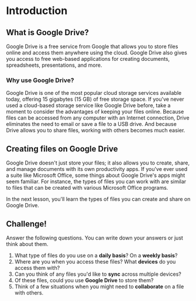 # Introduction

## What is Google Drive?

Google Drive is a free service from Google that allows you to store
files online and access them anywhere using the cloud. Google Drive
also gives you access to free web-based applications for creating
documents, spreadsheets, presentations, and more.

### Why use Google Drive?

Google Drive is one of the most popular cloud storage services
available today, offering 15 gigabytes (15 GB) of free storage
space. If you've never used a cloud-based storage service like Google
Drive before, take a moment to consider the advantages of keeping your
files online. Because files can be accessed from any computer with an
Internet connection, Drive eliminates the need to email or save a file
to a USB drive. And because Drive allows you to share files, working
with others becomes much easier.

## Creating files on Google Drive

Google Drive doesn't just store your files; it also allows you to
create, share, and manage documents with its own productivity apps. If
you've ever used a suite like Microsoft Office, some things about
Google Drive's apps might seem familiar. For instance, the types of
files you can work with are similar to files that can be created with
various Microsoft Office programs.

In the next lesson, you'll learn the types of files you can create and
share on Google Drive.

## Challenge!

Answer the following questions. You can write down your answers or
just think about them.

1. What type of files do you use on a **daily basis**? On a **weekly basis**?
2. Where are you when you access these files? What **devices** do you access them with?
3. Can you think of any files you'd like to **sync** across multiple devices?
4. Of these files, could you use **Google Drive** to store them?
5. Think of a few situations when you might need to **collaborate** on a file with others.
